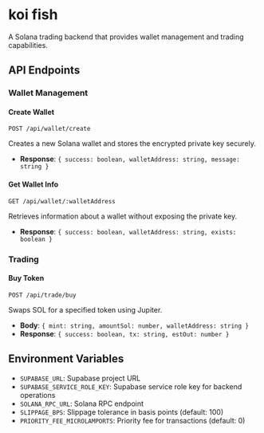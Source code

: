 # koi fish

A Solana trading backend that provides wallet management and trading capabilities.

## API Endpoints

### Wallet Management

#### Create Wallet
```
POST /api/wallet/create
```
Creates a new Solana wallet and stores the encrypted private key securely.
- **Response**: `{ success: boolean, walletAddress: string, message: string }`

#### Get Wallet Info
```
GET /api/wallet/:walletAddress
```
Retrieves information about a wallet without exposing the private key.
- **Response**: `{ success: boolean, walletAddress: string, exists: boolean }`

### Trading

#### Buy Token
```
POST /api/trade/buy
```
Swaps SOL for a specified token using Jupiter.
- **Body**: `{ mint: string, amountSol: number, walletAddress: string }`
- **Response**: `{ success: boolean, tx: string, estOut: number }`

## Environment Variables

- `SUPABASE_URL`: Supabase project URL
- `SUPABASE_SERVICE_ROLE_KEY`: Supabase service role key for backend operations
- `SOLANA_RPC_URL`: Solana RPC endpoint
- `SLIPPAGE_BPS`: Slippage tolerance in basis points (default: 100)
- `PRIORITY_FEE_MICROLAMPORTS`: Priority fee for transactions (default: 0)